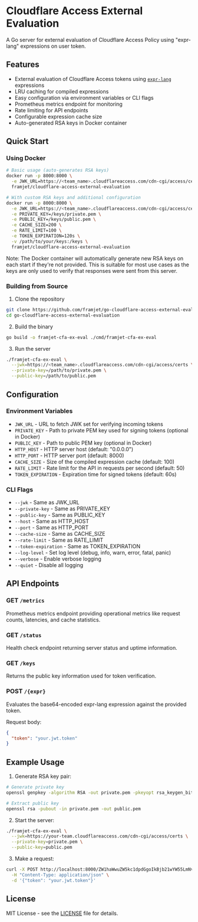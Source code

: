 # Cloudflare Access External Evaluation

A Go server for external evaluation of Cloudflare Access Policy using "expr-lang" expressions on user token.

## Features

- External evaluation of Cloudflare Access tokens using [`expr-lang`](https://expr-lang.org/docs/language-definition) expressions
- LRU caching for compiled expressions
- Easy configuration via environment variables or CLI flags
- Prometheus metrics endpoint for monitoring
- Rate limiting for API endpoints
- Configurable expression cache size
- Auto-generated RSA keys in Docker container

## Quick Start

### Using Docker

```bash
# Basic usage (auto-generates RSA keys)
docker run -p 8000:8000 \
  -e JWK_URL=https://<team_name>.cloudflareaccess.com/cdn-cgi/access/certs \
  framjet/cloudflare-access-external-evaluation

# With custom RSA keys and additional configuration
docker run -p 8000:8000 \
  -e JWK_URL=https://<team_name>.cloudflareaccess.com/cdn-cgi/access/certs \
  -e PRIVATE_KEY=/keys/private.pem \
  -e PUBLIC_KEY=/keys/public.pem \
  -e CACHE_SIZE=200 \
  -e RATE_LIMIT=100 \
  -e TOKEN_EXPIRATION=120s \
  -v /path/to/your/keys:/keys \
  framjet/cloudflare-access-external-evaluation
```

Note: The Docker container will automatically generate new RSA keys on each start if they're not provided. This is suitable for most use cases as the keys are only used to verify that responses were sent from this server.

### Building from Source

1. Clone the repository
```bash
git clone https://github.com/framjet/go-cloudflare-access-external-evaluation.git
cd go-cloudflare-access-external-evaluation
```

2. Build the binary
```bash
go build -o framjet-cfa-ex-eval ./cmd/framjet-cfa-ex-eval
```

3. Run the server
```bash
./framjet-cfa-ex-eval \
  --jwk=https://<team_name>.cloudflareaccess.com/cdn-cgi/access/certs \
  --private-key=/path/to/private.pem \
  --public-key=/path/to/public.pem
```

## Configuration

### Environment Variables

- `JWK_URL` - URL to fetch JWK set for verifying incoming tokens
- `PRIVATE_KEY` - Path to private PEM key used for signing tokens (optional in Docker)
- `PUBLIC_KEY` - Path to public PEM key (optional in Docker)
- `HTTP_HOST` - HTTP server host (default: "0.0.0.0")
- `HTTP_PORT` - HTTP server port (default: 8000)
- `CACHE_SIZE` - Size of the compiled expression cache (default: 100)
- `RATE_LIMIT` - Rate limit for the API in requests per second (default: 50)
- `TOKEN_EXPIRATION` - Expiration time for signed tokens (default: 60s)

### CLI Flags

- `--jwk` - Same as JWK_URL
- `--private-key` - Same as PRIVATE_KEY
- `--public-key` - Same as PUBLIC_KEY
- `--host` - Same as HTTP_HOST
- `--port` - Same as HTTP_PORT
- `--cache-size` - Same as CACHE_SIZE
- `--rate-limit` - Same as RATE_LIMIT
- `--token-expiration` - Same as TOKEN_EXPIRATION
- `--log-level` - Set log level (debug, info, warn, error, fatal, panic)
- `--verbose` - Enable verbose logging
- `--quiet` - Disable all logging

## API Endpoints

### GET `/metrics`
Prometheus metrics endpoint providing operational metrics like request counts, latencies, and cache statistics.

### GET `/status`
Health check endpoint returning server status and uptime information.

### GET `/keys`
Returns the public key information used for token verification.

### POST `/{expr}`
Evaluates the base64-encoded expr-lang expression against the provided token.

Request body:
```json
{
  "token": "your.jwt.token"
}
```

## Example Usage

1. Generate RSA key pair:
```bash
# Generate private key
openssl genpkey -algorithm RSA -out private.pem -pkeyopt rsa_keygen_bits:2048

# Extract public key
openssl rsa -pubout -in private.pem -out public.pem
```

2. Start the server:
```bash
./framjet-cfa-ex-eval \
  --jwk=https://your-team.cloudflareaccess.com/cdn-cgi/access/certs \
  --private-key=private.pem \
  --public-key=public.pem
```

3. Make a request:
```bash
curl -X POST http://localhost:8000/ZW1haWwuZW5kc1dpdGgoIkBjb21wYW55LmNvbSIp \
  -H "Content-Type: application/json" \
  -d '{"token": "your.jwt.token"}'
```

## License

MIT License - see the [LICENSE](LICENSE) file for details.